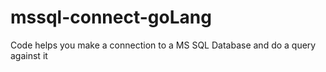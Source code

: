 # mssql-connect-goLang


Code helps you make a connection to a MS SQL Database and do a query against it
